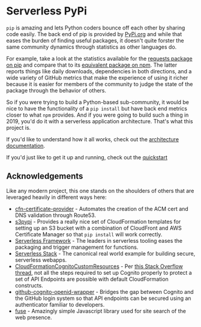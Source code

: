 # Serverless PyPi
`pip` is amazing and lets Python coders bounce off each other by sharing code
easily.  The back end of pip is provided by [PyPi.org](http://pypi.org) and while that eases the burden of finding useful packages, it doesn't quite forster the same community dynamics through statistics as other languages do.

For example, take a look at the statistics available for the [requests package on pip](https://pypi.org/project/requests/) and compare that to its [equivalent package on npm](https://www.npmjs.com/package/request).  The latter reports things like daily downloads, dependencies in both directions, and a wide variety of GitHub metrics that make the experience of using it richer because it is easier for members of the community to judge the state of the package through the behavior of others.  

So if you were trying to build a Python-based sub-community, it would be nice to have the functionality of a `pip install` but have back end metrics closer to what `npm` provides.  And if you were going to build such a thing in 2019, you'd do it with a serverless application architecture.  That's what this project is.

If you'd like to understand how it all works, check out the [architecture documentation](docs/architecture.md).

If you'd just like to get it up and running, check out the [quickstart](docs/quickstart.md)

## Acknowledgements
Like any modern project, this one stands on the shoulders of others that are leveraged heavily in different ways here:

* [cfn-certificate-provider](https://github.com/binxio/cfn-certificate-provider) - Automates the creation of the ACM cert and DNS validation through Route53.
* [s3pypi](https://github.com/novemberfiveco/s3pypi) - Provides a really nice set of CloudFormation templates for setting up an S3 bucket with a combination of CloudFront and AWS Certificate Manager so that `pip install` will work correctly.
* [Serverless Framework](http://serverless.com) - The leaders in serverless tooling eases the packaging and trigger management for functions.
* [Serverless Stack](https://serverless-stack.com/) - The canonical real world example for building secure, serverless webapps.
* [CloudFormationCognitoCustomResources](https://github.com/rosberglinhares/CloudFormationCognitoCustomResources) - Per [this Stack Overflow thread](https://stackoverflow.com/questions/49524493/cloudformation-cognito-how-to-setup-app-client-settings-domain-and-federated/50980165#50980165), not all the steps required to set up Cognito properly to protect a set of API Endpoints are possible with default CloudFormation constructs.
* [github-cognito-openid-wrapper](https://github.com/TimothyJones/github-cognito-openid-wrapper) - Bridges the gap between Cognito and the GitHub login system so that API endpoints can be secured using an authenticator familiar to developers.
* [fuse](https://github.com/krisk/fuse) - Amazingly simple Javascript library used for site search of the web presence.
